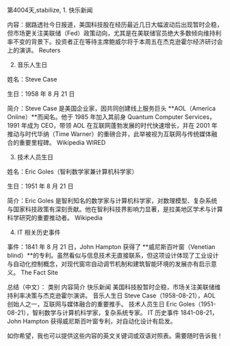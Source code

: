 第4004天,stabilize, 1. 快乐新闻

内容：据路透社今日报道，美国科技股在经历最近几日大幅波动后出现暂时企稳，但市场更关注美联储（Fed）政策动向，尤其是在美联储官员绝大多数倾向维持利率不变的背景下。投资者正在等待主席鲍威尔将于本周五在杰克逊霍尔经济研讨会上的演讲。
Reuters

2. 音乐人生日

姓名：Steve Case

生日：1958 年 8 月 21 日

简介：Steve Case 是美国企业家，因共同创建线上服务巨头 **AOL（America Online）**而闻名。他于 1985 年加入其前身 Quantum Computer Services，1991 年成为 CEO，带领 AOL 在互联网蓬勃发展的时代快速增长，并在 2001 年推动与时代华纳（Time Warner）的重磅合并，此举被视为互联网与传统媒体融合的重要里程碑。
Wikipedia
WIRED

3. 技术人员生日

姓名：Eric Goles（智利数学家兼计算机科学家）

生日：1951 年 8 月 21 日

简介：Eric Goles 是智利知名的数学家与计算机科学家，对数理模型、复杂系统与国家科技政策有深刻贡献。他在智利科技界影响力显著，是拉美地区学术与计算科学研究的重要推动者。
Wikipedia

4. IT 相关历史事件

事件：1841 年 8 月 21 日，John Hampton 获得了 **威尼斯百叶窗（Venetian blind）**的专利。虽然看似与信息技术无直接联系，但这项设计体现了工业设计与自动化控制概念，对现代窗帘自动调节机制和建筑智能环境的发展亦有启示意义。
The Fact Site

总结（中文）：
类别	内容简介
快乐新闻	美国科技股暂时企稳，市场关注美联储维持利率决策与杰克逊霍尔演讲。
音乐人生日	Steve Case（1958-08-21），AOL 创始人之一，互联网与媒体融合的重要推手。
技术人员生日	Eric Goles（1951-08-21），智利数学与计算机科学家，复杂系统专家。
IT 历史事件	1841-08-21，John Hampton 获得威尼斯百叶窗专利，对自动化设计有启发。

如你希望，我也可以提供这些内容的英文关键词或双语对照表。需要随时告诉我！